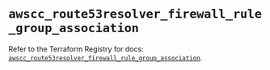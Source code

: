 # `awscc_route53resolver_firewall_rule_group_association`

Refer to the Terraform Registry for docs: [`awscc_route53resolver_firewall_rule_group_association`](https://registry.terraform.io/providers/hashicorp/awscc/0.70.0/docs/resources/route53resolver_firewall_rule_group_association).
